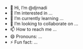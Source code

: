 - 👋 Hi, I’m @djrnadi
- 👀 I’m interested in ...
- 🌱 I’m currently learning ...
- 💞️ I’m looking to collaborate on ...
- 📫 How to reach me ...
- 😄 Pronouns: ...
- ⚡ Fun fact: ...

<!---
djrnadi/djrnadi is a ✨ special ✨ repository because its `README.md` (this file) appears on your GitHub profile.
You can click the Preview link to take a look at your changes.
--->
